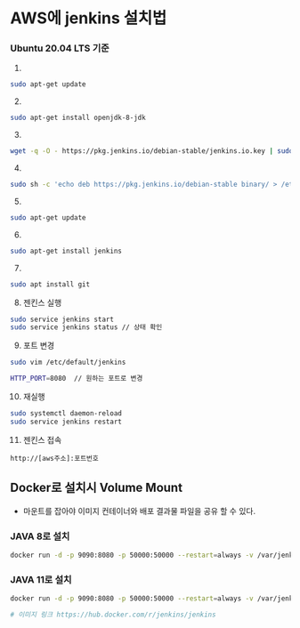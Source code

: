 # AWS에 jenkins 설치법
### Ubuntu 20.04 LTS 기준
1. 
```bash
sudo apt-get update
```
2.
```bash
sudo apt-get install openjdk-8-jdk
```
3.
```bash
wget -q -O - https://pkg.jenkins.io/debian-stable/jenkins.io.key | sudo apt-key add -
```
4.
```bash
sudo sh -c 'echo deb https://pkg.jenkins.io/debian-stable binary/ > /etc/apt/sources.list.d/jenkins.list'
```
5.
```bash
sudo apt-get update
```
6.
```bash
sudo apt-get install jenkins
```
7.
```bash
sudo apt install git
```

8. 젠킨스 실행
```bash
sudo service jenkins start
sudo service jenkins status // 상태 확인
```
9. 포트 변경
```bash
sudo vim /etc/default/jenkins

HTTP_PORT=8080  // 원하는 포트로 변경
```
10. 재실행
```bash
sudo systemctl daemon-reload
sudo service jenkins restart 
```
11. 젠킨스 접속
```
http://[aws주소]:포트번호
```


## Docker로 설치시 Volume Mount
- 마운트를 잡아야 이미지 컨테이너와 배포 결과물 파일을 공유 할 수 있다.
### JAVA 8로 설치
```bash
docker run -d -p 9090:8080 -p 50000:50000 --restart=always -v /var/jenkins:/var/jenkins_home -v /var/run/docker.sock:/var/run/docker.sock --name jenkins -u root jenkins/jenkins
```

### JAVA 11로 설치
```bash
docker run -d -p 9090:8080 -p 50000:50000 --restart=always -v /var/jenkins:/var/jenkins_home -v /var/run/docker.sock:/var/run/docker.sock --name jenkins -u root jenkins/jenkins:lts-jdk11

# 이미지 링크 https://hub.docker.com/r/jenkins/jenkins
```

